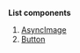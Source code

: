 **List components**
1. [AsyncImage](/Docs/AsyncImage.md)
2. [Button](https://www.rootstrap.com/blog/swiftui-button-a-complete-tutorial)
